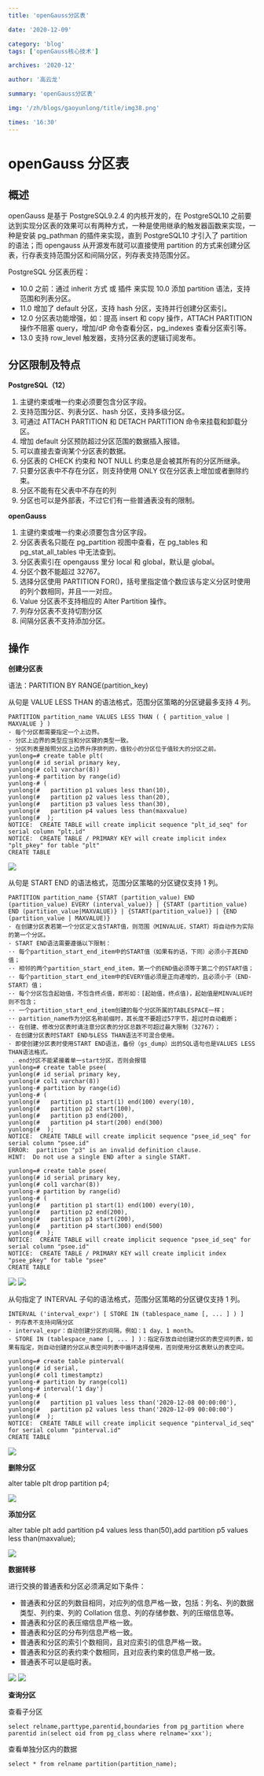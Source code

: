 ```yaml
---
title: 'openGauss分区表'

date: '2020-12-09'

category: 'blog'
tags: ['openGauss核心技术']

archives: '2020-12'

author: '高云龙'

summary: 'openGauss分区表'

img: '/zh/blogs/gaoyunlong/title/img38.png'

times: '16:30'
---
```


# openGauss 分区表<a name="ZH-CN_TOPIC_0000001071348602"></a>

## 概述<a name="section62442111132"></a>

openGauss 是基于 PostgreSQL9.2.4 的内核开发的，在 PostgreSQL10 之前要达到实现分区表的效果可以有两种方式，一种是使用继承的触发器函数来实现，一种是安装 pg_pathman 的插件来实现，直到 PostgreSQL10 才引入了 partition 的语法；而 opengauss 从开源发布就可以直接使用 partition 的方式来创建分区表，行存表支持范围分区和间隔分区，列存表支持范围分区。

PostgreSQL 分区表历程：

- 10.0 之前：通过 inherit 方式 或 插件 来实现 10.0 添加 partition 语法，支持范围和列表分区。
- 11.0 增加了 default 分区，支持 hash 分区，支持并行创建分区索引。
- 12.0 分区表功能增强，如：提高 insert 和 copy 操作，ATTACH PARTITION 操作不阻塞 query，增加/dP 命令查看分区，pg_indexes 查看分区索引等。
- 13.0 支持 row_level 触发器，支持分区表的逻辑订阅发布。

## 分区限制及特点<a name="section1269814253153"></a>

**PostgreSQL（12）**

1.  主键约束或唯一约束必须要包含分区字段。
2.  支持范围分区、列表分区、hash 分区，支持多级分区。
3.  可通过 ATTACH PARTITION 和 DETACH PARTITION 命令来挂载和卸载分区。
4.  增加 default 分区预防超过分区范围的数据插入报错。
5.  可以直接去查询某个分区表的数据。
6.  分区表的 CHECK 约束和 NOT NULL 约束总是会被其所有的分区所继承。
7.  只要分区表中不存在分区，则支持使用 ONLY 仅在分区表上增加或者删除约束。
8.  分区不能有在父表中不存在的列
9.  分区也可以是外部表，不过它们有一些普通表没有的限制。

**openGauss**

1.  主键约束或唯一约束必须要包含分区字段。
2.  分区表表名只能在 pg_partition 视图中查看，在 pg_tables 和 pg_stat_all_tables 中无法查到。
3.  分区表索引在 opengauss 里分 local 和 global，默认是 global。
4.  分区个数不能超过 32767。
5.  选择分区使用 PARTITION FOR\(\)，括号里指定值个数应该与定义分区时使用的列个数相同，并且一一对应。
6.  Value 分区表不支持相应的 Alter Partition 操作。
7.  列存分区表不支持切割分区
8.  间隔分区表不支持添加分区。

## 操作<a name="section34912691911"></a>

**创建分区表**

语法：PARTITION BY RANGE\(partition_key\)

从句是 VALUE LESS THAN 的语法格式，范围分区策略的分区键最多支持 4 列。

```
PARTITION partition_name VALUES LESS THAN ( { partition_value | MAXVALUE } )
· 每个分区都需要指定一个上边界。
· 分区上边界的类型应当和分区键的类型一致。
· 分区列表是按照分区上边界升序排列的，值较小的分区位于值较大的分区之前。
yunlong=# create table plt(
yunlong(# id serial primary key,
yunlong(# col1 varchar(8))
yunlong-# partition by range(id)
yunlong-# (
yunlong(#   partition p1 values less than(10),
yunlong(#   partition p2 values less than(20),
yunlong(#   partition p3 values less than(30),
yunlong(#   partition p4 values less than(maxvalue)
yunlong(#  );
NOTICE:  CREATE TABLE will create implicit sequence "plt_id_seq" for serial column "plt.id"
NOTICE:  CREATE TABLE / PRIMARY KEY will create implicit index "plt_pkey" for table "plt"
CREATE TABLE
```

<img src='./figures/image_editor_5a583e27-f051-4523-977d-e5d12bdb33c4.png'>

从句是 START END 的语法格式，范围分区策略的分区键仅支持 1 列。

```
PARTITION partition_name {START (partition_value) END (partition_value) EVERY (interval_value)} | {START (partition_value) END (partition_value|MAXVALUE)} | {START(partition_value)} | {END (partition_value | MAXVALUE)}
· 在创建分区表若第一个分区定义含START值，则范围（MINVALUE，START）将自动作为实际的第一个分区。
· START END语法需要遵循以下限制：
·· 每个partition_start_end_item中的START值（如果有的话，下同）必须小于其END值；
·· 相邻的两个partition_start_end_item，第一个的END值必须等于第二个的START值；
·· 每个partition_start_end_item中的EVERY值必须是正向递增的，且必须小于（END-START）值；
·· 每个分区包含起始值，不包含终点值，即形如：[起始值，终点值)，起始值是MINVALUE时则不包含；
·· 一个partition_start_end_item创建的每个分区所属的TABLESPACE一样；
·· partition_name作为分区名称前缀时，其长度不要超过57字节，超过时自动截断；
·· 在创建、修改分区表时请注意分区表的分区总数不可超过最大限制（32767）；
· 在创建分区表时START END与LESS THAN语法不可混合使用。
· 即使创建分区表时使用START END语法，备份（gs_dump）出的SQL语句也是VALUES LESS THAN语法格式。
 . end分区不能紧接着单一start分区，否则会报错
yunlong=# create table psee(
yunlong(# id serial primary key,
yunlong(# col1 varchar(8))
yunlong-# partition by range(id)
yunlong-# (
yunlong(#   partition p1 start(1) end(100) every(10),
yunlong(#   partition p2 start(100),
yunlong(#   partition p3 end(200),
yunlong(#   partition p4 start(200) end(300)
yunlong(#  );
NOTICE:  CREATE TABLE will create implicit sequence "psee_id_seq" for serial column "psee.id"
ERROR:  partition "p3" is an invalid definition clause.
HINT:  Do not use a single END after a single START.

yunlong=# create table psee(
yunlong(# id serial primary key,
yunlong(# col1 varchar(8))
yunlong-# partition by range(id)
yunlong-# (
yunlong(#   partition p1 start(1) end(100) every(10),
yunlong(#   partition p2 end(200),
yunlong(#   partition p3 start(200),
yunlong(#   partition p4 start(300) end(500)
yunlong(#  );
NOTICE:  CREATE TABLE will create implicit sequence "psee_id_seq" for serial column "psee.id"
NOTICE:  CREATE TABLE / PRIMARY KEY will create implicit index "psee_pkey" for table "psee"
CREATE TABLE
```

<img src='./figures/1-1.png'>

<img src='./figures/2-2.png'>

从句指定了 INTERVAL 子句的语法格式，范围分区策略的分区键仅支持 1 列。

```
INTERVAL ('interval_expr') [ STORE IN (tablespace_name [, ... ] ) ]
· 列存表不支持间隔分区
· interval_expr：自动创建分区的间隔，例如：1 day、1 month。
· STORE IN (tablespace_name [, ... ] )：指定存放自动创建分区的表空间列表，如果有指定，则自动创建的分区从表空间列表中循环选择使用，否则使用分区表默认的表空间。

yunlong=# create table pinterval(
yunlong(# id serial,
yunlong(# col1 timestamptz)
yunlong-# partition by range(col1)
yunlong-# interval('1 day')
yunlong-# (
yunlong(#   partition p1 values less than('2020-12-08 00:00:00'),
yunlong(#   partition p2 values less than('2020-12-09 00:00:00')
yunlong(#  );
NOTICE:  CREATE TABLE will create implicit sequence "pinterval_id_seq" for serial column "pinterval.id"
CREATE TABLE
```

<img src='./figures/3-3.png'>

**删除分区**

alter table plt drop partition p4;

<img src='./figures/4-4.png'>

**添加分区**

alter table plt add partition p4 values less than\(50\),add partition p5 values less than\(maxvalue\);

<img src='./figures/5-5.png'>

**数据转移**

进行交换的普通表和分区必须满足如下条件：

- 普通表和分区的列数目相同，对应列的信息严格一致，包括：列名、列的数据类型、列约束、列的 Collation 信息、列的存储参数、列的压缩信息等。
- 普通表和分区的表压缩信息严格一致。
- 普通表和分区的分布列信息严格一致。
- 普通表和分区的索引个数相同，且对应索引的信息严格一致。
- 普通表和分区的表约束个数相同，且对应表约束的信息严格一致。
- 普通表不可以是临时表。

<img src='./figures/6.png'>

<img src='./figures/7.png'>

**查询分区**

查看子分区

```
select relname,parttype,parentid,boundaries from pg_partition where parentid in(select oid from pg_class where relname='xxx');
```

查看单独分区内的数据

```
select * from relname partition(partition_name);
```
